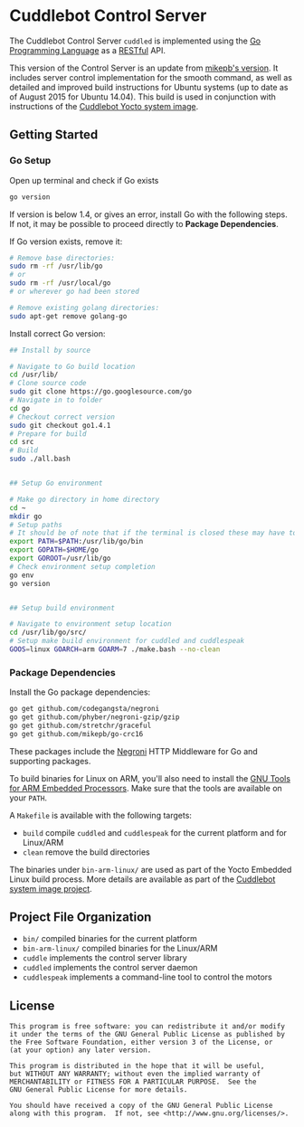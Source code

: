 # Cuddlebot Control Server

The Cuddlebot Control Server `cuddled` is implemented using the
[Go Programming Language][go] as a [RESTful][restful] API.

This version of the Control Server is an update from [mikepb's version][original]. It includes server control implementation for the smooth command, as well as detailed and improved build instructions for Ubuntu systems (up to date as of August 2015 for Ubuntu 14.04). This build is used in conjunction with instructions of the [Cuddlebot Yocto system image][cuddleyocto].


## Getting Started

### Go Setup

Open up terminal and check if Go exists
```bash
go version
```
If version is below 1.4, or gives an error, install Go with the following steps. If not, it may be possible to proceed directly to **Package Dependencies**.

If Go version exists, remove it:
```bash
# Remove base directories:
sudo rm -rf /usr/lib/go
# or
sudo rm -rf /usr/local/go
# or wherever go had been stored

# Remove existing golang directories:
sudo apt-get remove golang-go
```

Install correct Go version:
```bash
## Install by source

# Navigate to Go build location
cd /usr/lib/
# Clone source code
sudo git clone https://go.googlesource.com/go
# Navigate in to folder
cd go
# Checkout correct version
sudo git checkout go1.4.1
# Prepare for build
cd src
# Build
sudo ./all.bash


## Setup Go environment

# Make go directory in home directory
cd ~
mkdir go
# Setup paths
# It should be of note that if the terminal is closed these may have to be set up again
export PATH=$PATH:/usr/lib/go/bin
export GOPATH=$HOME/go
export GOROOT=/usr/lib/go
# Check environment setup completion
go env
go version


## Setup build environment

# Navigate to environment setup location
cd /usr/lib/go/src/
# Setup make build environment for cuddled and cuddlespeak
GOOS=linux GOARCH=arm GOARM=7 ./make.bash --no-clean
```

### Package Dependencies

Install the Go package dependencies:

```sh
go get github.com/codegangsta/negroni
go get github.com/phyber/negroni-gzip/gzip
go get github.com/stretchr/graceful
go get github.com/mikepb/go-crc16
```

These packages include the [Negroni][negroni] HTTP Middleware for Go and
supporting packages.

To build binaries for Linux on ARM, you'll also need to install the
[GNU Tools for ARM Embedded Processors][gccarm]. Make sure that the tools
are available on your `PATH`.

A `Makefile` is available with the following targets:

- `build` compile `cuddled` and `cuddlespeak` for the current platform and
  for Linux/ARM
- `clean` remove the build directories

The binaries under `bin-arm-linux/` are used as part of the Yocto Embedded Linux build process. More details are available as part of the [Cuddlebot system image project][cuddleyocto].


## Project File Organization

- `bin/` compiled binaries for the current platform
- `bin-arm-linux/` compiled binaries for the Linux/ARM
- `cuddle` implements the control server library
- `cuddled` implements the control server daemon
- `cuddlespeak` implements a command-line tool to control the motors


## License

    This program is free software: you can redistribute it and/or modify
    it under the terms of the GNU General Public License as published by
    the Free Software Foundation, either version 3 of the License, or
    (at your option) any later version.

    This program is distributed in the hope that it will be useful,
    but WITHOUT ANY WARRANTY; without even the implied warranty of
    MERCHANTABILITY or FITNESS FOR A PARTICULAR PURPOSE.  See the
    GNU General Public License for more details.

    You should have received a copy of the GNU General Public License
    along with this program.  If not, see <http://www.gnu.org/licenses/>.

[original]: https://github.com/mikepb/go-cuddlebot
[cuddleyocto]: https://github.com/Reinaesaya/cuddlebot-yocto
[go]: http://golang.org
[gccarm]: https://launchpad.net/gcc-arm-embedded
[restful]: http://www.restapitutorial.com
[negroni]: https://github.com/codegangsta/negroni
[yocto]: http://www.yoctoproject.org

